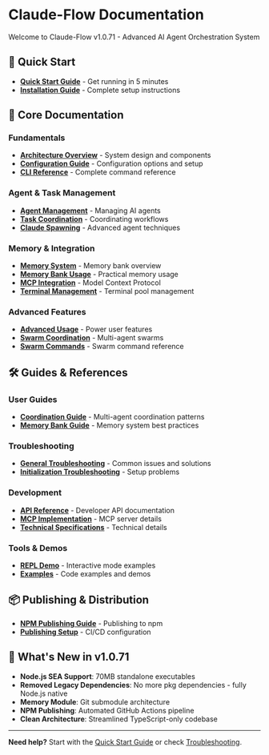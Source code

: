 # Claude-Flow Documentation

Welcome to Claude-Flow v1.0.71 - Advanced AI Agent Orchestration System

## 🚀 Quick Start

- **[Quick Start Guide](./quick-start.md)** - Get running in 5 minutes
- **[Installation Guide](./01-getting-started.md)** - Complete setup instructions

## 📖 Core Documentation

### Fundamentals
- **[Architecture Overview](./02-architecture-overview.md)** - System design and components
- **[Configuration Guide](./03-configuration-guide.md)** - Configuration options and setup
- **[CLI Reference](./cli-reference.md)** - Complete command reference

### Agent & Task Management
- **[Agent Management](./04-agent-management.md)** - Managing AI agents
- **[Task Coordination](./05-task-coordination.md)** - Coordinating workflows
- **[Claude Spawning](./11-claude-spawning.md)** - Advanced agent techniques

### Memory & Integration
- **[Memory System](./memory-system.md)** - Memory bank overview
- **[Memory Bank Usage](./06-memory-bank-usage.md)** - Practical memory usage
- **[MCP Integration](./07-mcp-integration.md)** - Model Context Protocol
- **[Terminal Management](./08-terminal-management.md)** - Terminal pool management

### Advanced Features
- **[Advanced Usage](./10-advanced-usage.md)** - Power user features
- **[Swarm Coordination](./swarm-documentation.md)** - Multi-agent swarms
- **[Swarm Commands](./12-swarm.md)** - Swarm command reference

## 🛠️ Guides & References

### User Guides
- **[Coordination Guide](./guides/coordination.md)** - Multi-agent coordination patterns
- **[Memory Bank Guide](./guides/memory-bank.md)** - Memory system best practices

### Troubleshooting
- **[General Troubleshooting](./09-troubleshooting.md)** - Common issues and solutions
- **[Initialization Troubleshooting](./initialization-troubleshooting.md)** - Setup problems

### Development
- **[API Reference](./api/)** - Developer API documentation
- **[MCP Implementation](./mcp-implementation.md)** - MCP server details
- **[Technical Specifications](./technical-specifications.md)** - Technical details

### Tools & Demos
- **[REPL Demo](./repl-demo.md)** - Interactive mode examples
- **[Examples](./examples/)** - Code examples and demos

## 📦 Publishing & Distribution

- **[NPM Publishing Guide](./npm-publishing-guide.md)** - Publishing to npm
- **[Publishing Setup](./publishing-setup.md)** - CI/CD configuration

## 🎯 What's New in v1.0.71

- **Node.js SEA Support**: 70MB standalone executables
- **Removed Legacy Dependencies**: No more pkg dependencies - fully Node.js native
- **Memory Module**: Git submodule architecture
- **NPM Publishing**: Automated GitHub Actions pipeline
- **Clean Architecture**: Streamlined TypeScript-only codebase

---

**Need help?** Start with the [Quick Start Guide](./quick-start.md) or check [Troubleshooting](./09-troubleshooting.md).